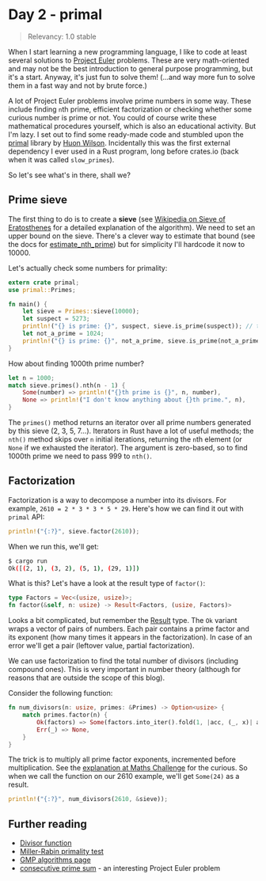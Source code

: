 # Day 2 - primal

> Relevancy: 1.0 stable

When I start learning a new programming language, I like to code at least several solutions to [Project Euler](https://projecteuler.net/) problems. These are very math-oriented and may not be the best introduction to general purpose programming, but it's a start. Anyway, it's just fun to solve them! (...and way more fun to solve them in a fast way and not by brute force.)

A lot of Project Euler problems involve prime numbers in some way. These include finding `n`th prime, efficient factorization or checking whether some curious number is prime or not. You could of course write these mathematical procedures yourself, which is also an educational activity. But I'm lazy. I set out to find some ready-made code and stumbled upon the [primal](https://github.com/huonw/primal) library by [Huon Wilson](http://huonw.github.io/). Incidentally this was the first external dependency I ever used in a Rust program, long before crates.io (back when it was called `slow_primes`).

So let's see what's in there, shall we?

Prime sieve
-----------

The first thing to do is to create a **sieve** (see [Wikipedia on Sieve of Eratosthenes](http://en.wikipedia.org/wiki/Sieve_of_Eratosthenes) for a detailed explanation of the algorithm). We need to set an upper bound on the sieve. There's a clever way to estimate that bound (see the docs for [estimate_nth_prime](http://huonw.github.io/primal/primal/fn.estimate_nth_prime.html)) but for simplicity I'll hardcode it now to 10000.

Let's actually check some numbers for primality:

```rust
extern crate primal;
use primal::Primes;

fn main() {
    let sieve = Primes::sieve(10000);
    let suspect = 5273;
    println!("{} is prime: {}", suspect, sieve.is_prime(suspect)); // true
    let not_a_prime = 1024;
    println!("{} is prime: {}", not_a_prime, sieve.is_prime(not_a_prime)); // guess
}
```

How about finding 1000th prime number?

```rust
let n = 1000;
match sieve.primes().nth(n - 1) {
    Some(number) => println!("{}th prime is {}", n, number),
    None => println!("I don't know anything about {}th prime.", n),
}
```

The `primes()` method returns an iterator over all prime numbers generated by this sieve (2, 3, 5, 7...). Iterators in Rust have a lot of useful methods; the `nth()` method skips over `n` initial iterations, returning the `n`th element (or `None` if we exhausted the iterator). The argument is zero-based, so to find 1000th prime we need to pass 999 to `nth()`.

Factorization
-------------

Factorization is a way to decompose a number into its divisors. For example, `2610 = 2 * 3 * 3 * 5 * 29`. Here's how we can find it out with `primal` API:

```rust
println!("{:?}", sieve.factor(2610));
```

When we run this, we'll get:

```sh
$ cargo run
Ok([(2, 1), (3, 2), (5, 1), (29, 1)])
```

What is this? Let's have a look at the result type of `factor()`:

```rust
type Factors = Vec<(usize, usize)>;
fn factor(&self, n: usize) -> Result<Factors, (usize, Factors)>
```

Looks a bit complicated, but remember the [Result](http://doc.rust-lang.org/std/result/enum.Result.html) type. The `Ok` variant wraps a vector of pairs of numbers. Each pair contains a prime factor and its exponent (how many times it appears in the factorization).  In case of an error we'll get a pair (leftover value, partial factorization).

We can use factorization to find the total number of divisors (including compound ones). This is very important in number theory (although for reasons that are outside the scope of this blog).

Consider the following function:

```rust
fn num_divisors(n: usize, primes: &Primes) -> Option<usize> {
    match primes.factor(n) {
        Ok(factors) => Some(factors.into_iter().fold(1, |acc, (_, x)| acc * (x + 1))),
        Err(_) => None,
    }
}
```

The trick is to multiply all prime factor exponents, incremented before multiplication. See the [explanation at Maths Challenge](http://mathschallenge.net/library/number/number_of_divisors) for the curious. So when we call the function on our 2610 example, we'll get `Some(24)` as a result.

```rust
println!("{:?}", num_divisors(2610, &sieve));
```

Further reading
---------------

 * [Divisor function](http://en.wikipedia.org/wiki/Divisor_function)
 * [Miller-Rabin primality test](http://en.wikipedia.org/wiki/Miller%E2%80%93Rabin_primality_test)
 * [GMP algorithms page](https://gmplib.org/manual/Algorithms.html#Algorithms)
 * [consecutive prime sum](https://projecteuler.net/problem=50) - an interesting Project Euler problem
